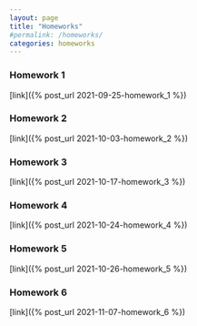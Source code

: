 ```yaml
---
layout: page
title: "Homeworks"
#permalink: /homeworks/
categories: homeworks
---
```

<h3>Homework 1</h3>

[link]({% post_url 2021-09-25-homework_1 %})

<h3>Homework 2</h3>

[link]({% post_url 2021-10-03-homework_2 %})

<h3>Homework 3</h3>

[link]({% post_url 2021-10-17-homework_3 %})

<h3>Homework 4</h3>

[link]({% post_url 2021-10-24-homework_4 %})

<h3>Homework 5</h3>

[link]({% post_url 2021-10-26-homework_5 %})

<h3>Homework 6</h3>

[link]({% post_url 2021-11-07-homework_6 %})
